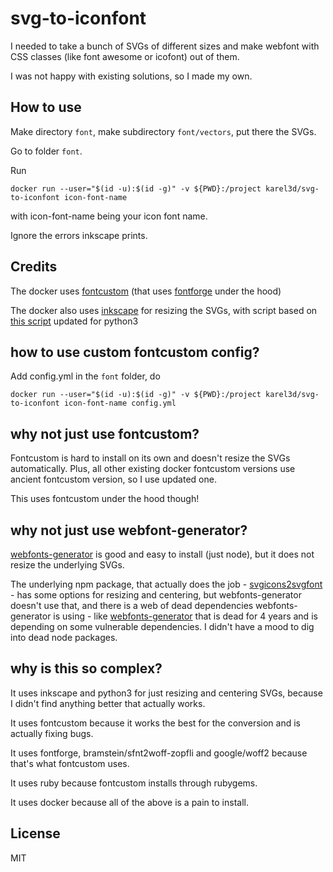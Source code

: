 # svg-to-iconfont

I needed to take a bunch of SVGs of different sizes and make webfont with CSS classes (like font awesome or icofont) out of them.

I was not happy with existing solutions, so I made my own.

## How to use

Make directory `font`, make  subdirectory `font/vectors`, put there the SVGs.

Go to folder `font`.

Run

```
docker run --user="$(id -u):$(id -g)" -v ${PWD}:/project karel3d/svg-to-iconfont icon-font-name
```

with icon-font-name being your icon font name.

Ignore the errors inkscape prints.

## Credits

The docker uses [fontcustom](https://github.com/FontCustom/fontcustom) (that uses [fontforge](https://github.com/fontforge/fontforge) under the hood)

The docker also uses [inkscape](https://gitlab.com/inkscape/inkscape) for resizing the SVGs, with script based on [this script](https://github.com/skagedal/svgclip) updated for python3

## how to use custom fontcustom config?

Add config.yml in the `font` folder, do

```
docker run --user="$(id -u):$(id -g)" -v ${PWD}:/project karel3d/svg-to-iconfont icon-font-name config.yml
```

## why not just use fontcustom?

Fontcustom is hard to install on its own and doesn't resize the SVGs automatically. Plus, all other existing docker fontcustom versions use ancient fontcustom version, so I use updated one.

This uses fontcustom under the hood though!

## why not just use webfont-generator?

[webfonts-generator](https://www.npmjs.com/package/webfonts-generator) is good and easy to install (just node), but it does not resize the underlying SVGs.

The underlying npm package, that actually does the job - [svgicons2svgfont](https://www.npmjs.com/package/svgicons2svgfont) - has some options for resizing and centering, but webfonts-generator doesn't use that, and there is a web of dead dependencies webfonts-generator is using - like [webfonts-generator](https://github.com/sunflowerdeath/webfonts-generator) that is dead for 4 years and is depending on some vulnerable dependencies. I didn't have a mood to dig into dead node packages.

## why is this so complex?

It uses inkscape and python3 for just resizing and centering SVGs, because I didn't find anything better that actually works.

It uses fontcustom because it works the best for the conversion and is actually fixing bugs.

It uses fontforge, bramstein/sfnt2woff-zopfli and google/woff2 because that's what fontcustom uses.

It uses ruby because fontcustom installs through rubygems.

It uses docker because all of the above is a pain to install.

## License

MIT
